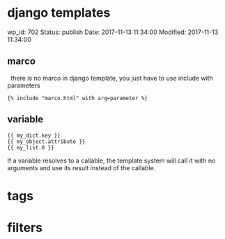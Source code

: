 # django templates


wp_id: 702
Status: publish
Date: 2017-11-13 11:34:00
Modified: 2017-11-13 11:34:00


## marco
 
there is no marco in django template, you just have to use include with parameters

```
{% include "marco.html" with arg=parameter %}
```

## variable

```
{{ my_dict.key }}
{{ my_object.attribute }}
{{ my_list.0 }}
```

If a variable resolves to a callable, the template system will call it with no arguments and use its result instead of the callable.

# tags

# filters